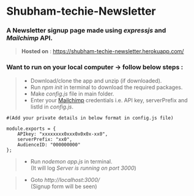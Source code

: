 # Shubham-techie-Newsletter

### A Newsletter signup page made using *expressjs* and *Mailchimp* API.

> **Hosted on** : https://shubham-techie-newsletter.herokuapp.com/



### Want to run on your local computer -> **follow below steps** :
> + Download/clone the app and unzip (if downloaded). 
> + Run *npm init* in terminal to download the required packages. 
> + Make *config.js* file in main folder. 
> + Enter your [Mailchimp](https://mailchimp.com/) credentials i.e. API key, serverPrefix and listId in *config.js*. 

>
    #(Add your private details in below format in config.js file)
    
    module.exports = {
        APIkey: "xxxxxxxx0xxx0x0x0x-xx0",
        serverPrefix: "xx0",
        AudienceID: "000000000"
    };
    
> + Run *nodemon app.js* in terminal. \
(It will log *Server is running on port 3000*)

> + Goto *http://localhost:3000/* \
(Signup form will be seen)
